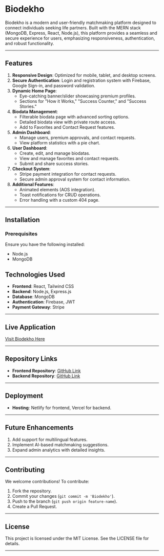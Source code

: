 # Biodekho

Biodekho is a modern and user-friendly matchmaking platform designed to connect individuals seeking life partners. Built with the MERN stack (MongoDB, Express, React, Node.js), this platform provides a seamless and secure experience for users, emphasizing responsiveness, authentication, and robust functionality.

---

## Features

1. **Responsive Design**: Optimized for mobile, tablet, and desktop screens.
2. **Secure Authentication**: Login and registration system with Firebase, Google Sign-in, and password validation.
3. **Dynamic Home Page**:
   - Eye-catching banner/slider showcasing premium profiles.
   - Sections for "How it Works," "Success Counter," and "Success Stories."
4. **Biodata Management**:
   - Filterable biodata page with advanced sorting options.
   - Detailed biodata view with private route access.
   - Add to Favorites and Contact Request features.
5. **Admin Dashboard**:
   - Manage users, premium approvals, and contact requests.
   - View platform statistics with a pie chart.
6. **User Dashboard**:
   - Create, edit, and manage biodatas.
   - View and manage favorites and contact requests.
   - Submit and share success stories.
7. **Checkout System**:
   - Stripe payment integration for contact requests.
   - Secure admin approval system for contact information.
8. **Additional Features**:
   - Animated elements (AOS integration).
   - Toast notifications for CRUD operations.
   - Error handling with a custom 404 page.

---

## Installation

### Prerequisites

Ensure you have the following installed:

- Node.js
- MongoDB

## Technologies Used

- **Frontend**: React, Tailwind CSS
- **Backend**: Node.js, Express.js
- **Database**: MongoDB
- **Authentication**: Firebase, JWT
- **Payment Gateway**: Stripe

---

## Live Application

[Visit Biodekho Here](#)

---

## Repository Links

- **Frontend Repository**: [GitHub Link](#)
- **Backend Repository**: [GitHub Link](#)

---

## Deployment

- **Hosting**: Netlify for frontend, Vercel for backend.

---

## Future Enhancements

1. Add support for multilingual features.
2. Implement AI-based matchmaking suggestions.
3. Expand admin analytics with detailed insights.

---

## Contributing

We welcome contributions! To contribute:

1. Fork the repository.
2. Commit your changes (`git commit -m 'Biodekho'`).
3. Push to the branch (`git push origin feature-name`).
4. Create a Pull Request.

---

## License

This project is licensed under the MIT License. See the LICENSE file for details.

---
